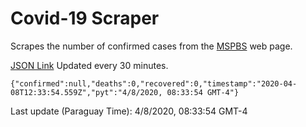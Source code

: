 # Covid-19 Scraper

Scrapes the number of confirmed cases from the [MSPBS](https://www.mspbs.gov.py/covid-19.php) web page.

[JSON Link](https://jmayalag.github.io/covid19-scrape/cases.json)
Updated every 30 minutes.
```
{"confirmed":null,"deaths":0,"recovered":0,"timestamp":"2020-04-08T12:33:54.559Z","pyt":"4/8/2020, 08:33:54 GMT-4"}
```
Last update (Paraguay Time): 4/8/2020, 08:33:54 GMT-4